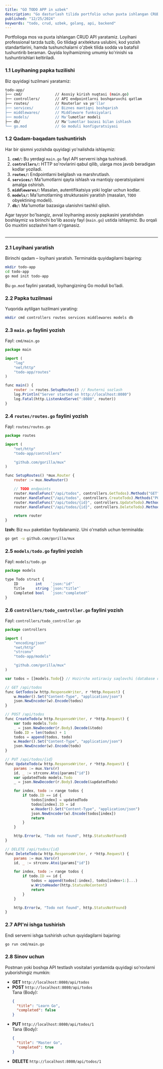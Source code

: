 ```yaml
---
title: "GO TODO APP in uzbek"
description: "Go dasturlash tilida portfolio uchun puxta ishlangan CRUD API yaratamiz."
published: "12/25/2024"
keywords: "todo, crud, uzbek, golang, api, backend"
---
```


Portfolioga mos va puxta ishlangan CRUD API yaratamiz. Loyihani professional tarzda tuzib, Go tilidagi arxitektura uslubini, kod yozish standartlarini, hamda tushunchalarni o'zbek tilida sodda va batafsil tushuntirib beraman. Quyida loyihamizning umumiy ko'rinishi va tushuntirishlari keltiriladi.

### 1.1 Loyihaning papka tuzilishi

Biz quyidagi tuzilmani yaratamiz:

```bash
todo-app/
├── cmd/               // Asosiy kirish nuqtasi (main.go)
├── controllers/       // API endpointlarni boshqaruvchi qatlam
├── routes/            // Routerlar va yo'llar
├── services/          // Biznes mantiqni boshqarish
├── middlewares/       // Middleware funksiyalari
├── models/            // Ma'lumotlar modeli
├── db/                // Ma'lumotlar bazasi bilan ishlash
└── go.mod             // Go moduli konfiguratsiyasi
```

### 1.2 Qadam-baqadam tushuntirish

Har bir qismni yozishda quyidagi yo'nalishda ishlaymiz:

1. **`cmd/`:** Bu yerdagi `main.go` fayl API serverni ishga tushiradi.
2. **`controllers/`:** HTTP so'rovlarini qabul qilib, ularga mos javob beradigan kodlar yoziladi.
3. **`routes/`:** Endpointlarni belgilash va marshrutlash.
4. **`services/`:** Ma'lumotlarni qayta ishlash va mantiqiy operatsiyalarni amalga oshirish.
5. **`middlewares/`:** Masalan, autentifikatsiya yoki loglar uchun kodlar.
6. **`models/`:** Ma'lumotlarning strukturasini yaratish (masalan, `TODO` obyektining modeli).
7. **`db/`:** Ma'lumotlar bazasiga ulanishni tashkil qilish.

Agar tayyor bo'lsangiz, avval loyihaning asosiy papkasini yaratishdan boshlaymiz va birinchi bo'lib asosiy fayl (`main.go`) ustida ishlaymiz. Bu orqali Go muxitini sozlashni ham o'rganasiz.
<br />
<br />

---

### 2.1 Loyihani yaratish

Birinchi qadam – loyihani yaratish. Terminalda quyidagilarni bajaring:

```bash
mkdir todo-app
cd todo-app
go mod init todo-app
```

Bu `go.mod` faylini yaratadi, loyihangizning Go moduli bo'ladi.

### 2.2 Papka tuzilmasi

Yuqorida aytilgan tuzilmani yarating:

```bash
mkdir cmd controllers routes services middlewares models db
```

### 2.3 `main.go` faylini yozish

Fayl: `cmd/main.go`

```js
package main

import (
	"log"
	"net/http"
	"todo-app/routes"
)

func main() {
	router := routes.SetupRoutes() // Routerni sozlash
	log.Println("Server started on http://localhost:8080")
	log.Fatal(http.ListenAndServe(":8080", router))
}
```

### 2.4 `routes/routes.go` faylini yozish

Fayl: `routes/routes.go`

```js
package routes

import (
	"net/http"
	"todo-app/controllers"

	"github.com/gorilla/mux"
)

func SetupRoutes() *mux.Router {
	router := mux.NewRouter()

	// TODO endpoints
	router.HandleFunc("/api/todos", controllers.GetTodos).Methods("GET")
	router.HandleFunc("/api/todos", controllers.CreateTodo).Methods("POST")
	router.HandleFunc("/api/todos/{id}", controllers.UpdateTodo).Methods("PUT")
	router.HandleFunc("/api/todos/{id}", controllers.DeleteTodo).Methods("DELETE")

	return router
}
```

**Izoh:** Biz `mux` paketidan foydalanamiz. Uni o'rnatish uchun terminalda:

```bash
go get -u github.com/gorilla/mux
```

### 2.5 `models/todo.go` faylini yozish

Fayl: `models/todo.go`

```js
package models

type Todo struct {
	ID        int    `json:"id"`
	Title     string `json:"title"`
	Completed bool   `json:"completed"`
}
```

### 2.6 `controllers/todo_controller.go` faylini yozish

Fayl: `controllers/todo_controller.go`

```js
package controllers

import (
	"encoding/json"
	"net/http"
	"strconv"
	"todo-app/models"

	"github.com/gorilla/mux"
)

var todos = []models.Todo{} // Hozircha xotiraviy saqlovchi (database o'rniga)

// GET /api/todos
func GetTodos(w http.ResponseWriter, r *http.Request) {
	w.Header().Set("Content-Type", "application/json")
	json.NewEncoder(w).Encode(todos)
}

// POST /api/todos
func CreateTodo(w http.ResponseWriter, r *http.Request) {
	var todo models.Todo
	_ = json.NewDecoder(r.Body).Decode(&todo)
	todo.ID = len(todos) + 1
	todos = append(todos, todo)
	w.Header().Set("Content-Type", "application/json")
	json.NewEncoder(w).Encode(todo)
}

// PUT /api/todos/{id}
func UpdateTodo(w http.ResponseWriter, r *http.Request) {
	params := mux.Vars(r)
	id, _ := strconv.Atoi(params["id"])
	var updatedTodo models.Todo
	_ = json.NewDecoder(r.Body).Decode(&updatedTodo)

	for index, todo := range todos {
		if todo.ID == id {
			todos[index] = updatedTodo
			todos[index].ID = id
			w.Header().Set("Content-Type", "application/json")
			json.NewEncoder(w).Encode(todos[index])
			return
		}
	}

	http.Error(w, "Todo not found", http.StatusNotFound)
}

// DELETE /api/todos/{id}
func DeleteTodo(w http.ResponseWriter, r *http.Request) {
	params := mux.Vars(r)
	id, _ := strconv.Atoi(params["id"])

	for index, todo := range todos {
		if todo.ID == id {
			todos = append(todos[:index], todos[index+1:]...)
			w.WriteHeader(http.StatusNoContent)
			return
		}
	}

	http.Error(w, "Todo not found", http.StatusNotFound)
}
```

### 2.7 API'ni ishga tushirish

Endi serverni ishga tushirish uchun quyidagilarni bajaring:

```bash
go run cmd/main.go
```

### 2.8 Sinov uchun

Postman yoki boshqa API testlash vositalari yordamida quyidagi so'rovlarni yuborishingiz mumkin:

- **GET** `http://localhost:8080/api/todos`
- **POST** `http://localhost:8080/api/todos`  
  Tana (Body):
  ```json
  {
    "title": "Learn Go",
    "completed": false
  }
  ```
- **PUT** `http://localhost:8080/api/todos/1`  
  Tana (Body):
  ```json
  {
    "title": "Master Go",
    "completed": true
  }
  ```
- **DELETE** `http://localhost:8080/api/todos/1`
